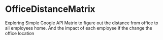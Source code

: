 # OfficeDistanceMatrix
Exploring Simple Google API Matrix to figure out the distance from office to all employees home. And the impact of each employee if the change the office location
